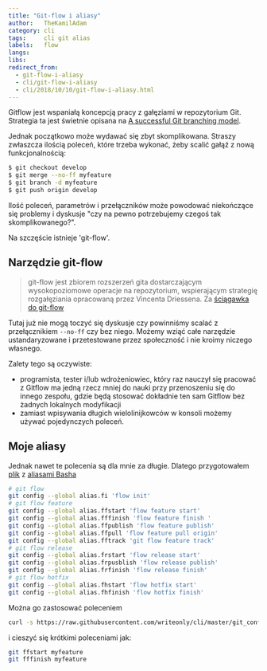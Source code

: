 ```yaml
---
title: "Git-flow i aliasy"
author:   TheKamilAdam
category: cli
tags:     cli git alias
labels:   flow
langs:
libs:
redirect_from:
  - git-flow-i-aliasy
  - cli/git-flow-i-aliasy
  - cli/2018/10/10/git-flow-i-aliasy.html
---
```


Gitflow jest wspaniałą koncepcją pracy z gałęziami w repozytorium Git.
Strategia ta jest świetnie opisana na
[A successful Git branching model](<https://nvie.com/posts/a-successful-git-branching-model/>).

Jednak początkowo może wydawać się zbyt skomplikowana.
Straszy zwłaszcza ilością poleceń, które trzeba wykonać, żeby scalić gałąź z nową funkcjonalnością:
```bash
$ git checkout develop
$ git merge --no-ff myfeature
$ git branch -d myfeature
$ git push origin develop
```

Ilość poleceń, parametrów i przełączników może powodować niekończące się problemy i dyskusje
 "czy na pewno potrzebujemy czegoś tak skomplikowanego?".

Na szczęście istnieje 'git-flow'.

## Narzędzie git-flow

> git-flow jest zbiorem rozszerzeń gita dostarczającym wysokopoziomowe operacje na repozytorium,
 wspierającym strategię rozgałęziania opracowaną przez Vincenta Driessena.
Za [ściągawka do git-flow](<https://danielkummer.github.io/git-flow-cheatsheet/index.pl_PL.html>)

Tutaj już nie mogą toczyć się dyskusje czy powinniśmy scalać z przełącznikiem `--no-ff` czy bez niego.
Możemy wziąć całe narzędzie ustandaryzowane i przetestowane przez społeczność i nie kroimy niczego własnego.

Zalety tego są oczywiste:
* programista, tester i/lub wdrożeniowiec,
który raz nauczył się pracować z Gitflow ma jedną rzecz mniej do nauki przy przenoszeniu się do innego zespołu,
gdzie będą stosować dokładnie ten sam Gitflow bez żadnych lokalnych modyfikacji
* zamiast wpisywania długich wielolinijkowców w konsoli możemy używać pojedynczych poleceń.


## Moje aliasy

Jednak nawet te polecenia są dla mnie za długie.
Dlatego przygotowałem [plik](<https://github.com/writeonly/cli/blob/master/git_config.sh>) z [aliasami Basha](</cli/2018/09/12/git-submoduly-i-aliasy.html>)

```bash
# git flow
git config --global alias.fi 'flow init'
# git flow feature
git config --global alias.ffstart 'flow feature start'
git config --global alias.fffinish 'flow feature finish '
git config --global alias.ffpublish 'flow feature publish'
git config --global alias.ffpull 'flow feature pull origin'
git config --global alias.fftrack 'git flow feature track'
# git flow release
git config --global alias.frstart 'flow release start'
git config --global alias.frpusblish 'flow release publish'
git config --global alias.frfinish 'flow release finish'
# git flow hotfix
git config --global alias.fhstart 'flow hotfix start'
git config --global alias.fhfinish 'flow hotfix finish'
```

Można go zastosować poleceniem
```bash
curl -s https://raw.githubusercontent.com/writeonly/cli/master/git_config.sh | bash
```

i cieszyć się krótkimi poleceniami jak:
```bash
git ffstart myfeature
git fffinish myfeature
```
